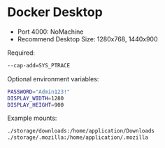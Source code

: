 # Docker Desktop

* Port 4000: NoMachine
* Recommend Desktop Size: 1280x768, 1440x900

Required:

```bash
--cap-add=SYS_PTRACE
```

Optional environment variables:

```bash
PASSWORD="Admin123!"
DISPLAY_WIDTH=1280
DISPLAY_HEIGHT=900
```

Example mounts:

```bash
./storage/downloads:/home/application/Downloads
./storage/.mozilla:/home/application/.mozilla
```
